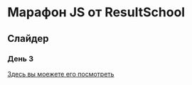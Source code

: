 # Марафон JS от ResultSchool

## Слайдер

### День 3

[Здесь вы моежете его посмотреть](https://ivannikashin.github.io/Slider/)

